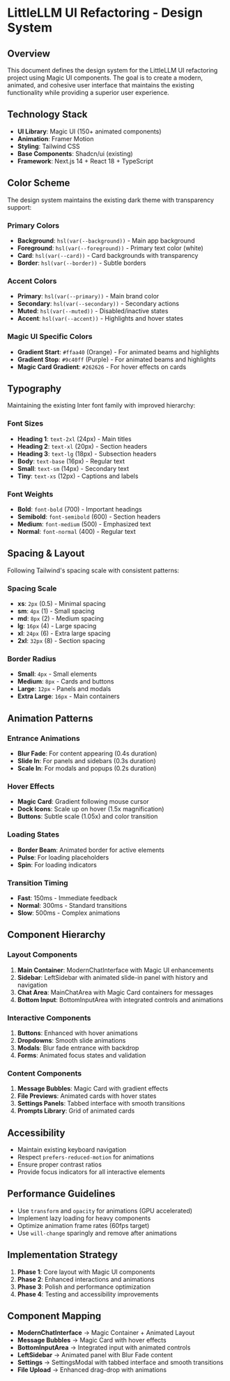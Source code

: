 # LittleLLM UI Refactoring - Design System

## Overview
This document defines the design system for the LittleLLM UI refactoring project using Magic UI components. The goal is to create a modern, animated, and cohesive user interface that maintains the existing functionality while providing a superior user experience.

## Technology Stack
- **UI Library**: Magic UI (150+ animated components)
- **Animation**: Framer Motion
- **Styling**: Tailwind CSS
- **Base Components**: Shadcn/ui (existing)
- **Framework**: Next.js 14 + React 18 + TypeScript

## Color Scheme
The design system maintains the existing dark theme with transparency support:

### Primary Colors
- **Background**: `hsl(var(--background))` - Main app background
- **Foreground**: `hsl(var(--foreground))` - Primary text color (white)
- **Card**: `hsl(var(--card))` - Card backgrounds with transparency
- **Border**: `hsl(var(--border))` - Subtle borders

### Accent Colors
- **Primary**: `hsl(var(--primary))` - Main brand color
- **Secondary**: `hsl(var(--secondary))` - Secondary actions
- **Muted**: `hsl(var(--muted))` - Disabled/inactive states
- **Accent**: `hsl(var(--accent))` - Highlights and hover states

### Magic UI Specific Colors
- **Gradient Start**: `#ffaa40` (Orange) - For animated beams and highlights
- **Gradient Stop**: `#9c40ff` (Purple) - For animated beams and highlights
- **Magic Card Gradient**: `#262626` - For hover effects on cards

## Typography
Maintaining the existing Inter font family with improved hierarchy:

### Font Sizes
- **Heading 1**: `text-2xl` (24px) - Main titles
- **Heading 2**: `text-xl` (20px) - Section headers
- **Heading 3**: `text-lg` (18px) - Subsection headers
- **Body**: `text-base` (16px) - Regular text
- **Small**: `text-sm` (14px) - Secondary text
- **Tiny**: `text-xs` (12px) - Captions and labels

### Font Weights
- **Bold**: `font-bold` (700) - Important headings
- **Semibold**: `font-semibold` (600) - Section headers
- **Medium**: `font-medium` (500) - Emphasized text
- **Normal**: `font-normal` (400) - Regular text

## Spacing & Layout
Following Tailwind's spacing scale with consistent patterns:

### Spacing Scale
- **xs**: `2px` (0.5) - Minimal spacing
- **sm**: `4px` (1) - Small spacing
- **md**: `8px` (2) - Medium spacing
- **lg**: `16px` (4) - Large spacing
- **xl**: `24px` (6) - Extra large spacing
- **2xl**: `32px` (8) - Section spacing

### Border Radius
- **Small**: `4px` - Small elements
- **Medium**: `8px` - Cards and buttons
- **Large**: `12px` - Panels and modals
- **Extra Large**: `16px` - Main containers

## Animation Patterns

### Entrance Animations
- **Blur Fade**: For content appearing (0.4s duration)
- **Slide In**: For panels and sidebars (0.3s duration)
- **Scale In**: For modals and popups (0.2s duration)

### Hover Effects
- **Magic Card**: Gradient following mouse cursor
- **Dock Icons**: Scale up on hover (1.5x magnification)
- **Buttons**: Subtle scale (1.05x) and color transition

### Loading States
- **Border Beam**: Animated border for active elements
- **Pulse**: For loading placeholders
- **Spin**: For loading indicators

### Transition Timing
- **Fast**: 150ms - Immediate feedback
- **Normal**: 300ms - Standard transitions
- **Slow**: 500ms - Complex animations

## Component Hierarchy

### Layout Components
1. **Main Container**: ModernChatInterface with Magic UI enhancements
2. **Sidebar**: LeftSidebar with animated slide-in panel with history and navigation
3. **Chat Area**: MainChatArea with Magic Card containers for messages
4. **Bottom Input**: BottomInputArea with integrated controls and animations

### Interactive Components
1. **Buttons**: Enhanced with hover animations
2. **Dropdowns**: Smooth slide animations
3. **Modals**: Blur fade entrance with backdrop
4. **Forms**: Animated focus states and validation

### Content Components
1. **Message Bubbles**: Magic Card with gradient effects
2. **File Previews**: Animated cards with hover states
3. **Settings Panels**: Tabbed interface with smooth transitions
4. **Prompts Library**: Grid of animated cards

## Accessibility
- Maintain existing keyboard navigation
- Respect `prefers-reduced-motion` for animations
- Ensure proper contrast ratios
- Provide focus indicators for all interactive elements

## Performance Guidelines
- Use `transform` and `opacity` for animations (GPU accelerated)
- Implement lazy loading for heavy components
- Optimize animation frame rates (60fps target)
- Use `will-change` sparingly and remove after animations

## Implementation Strategy
1. **Phase 1**: Core layout with Magic UI components
2. **Phase 2**: Enhanced interactions and animations
3. **Phase 3**: Polish and performance optimization
4. **Phase 4**: Testing and accessibility improvements

## Component Mapping
- **ModernChatInterface** → Magic Container + Animated Layout
- **Message Bubbles** → Magic Card with hover effects
- **BottomInputArea** → Integrated input with animated controls
- **LeftSidebar** → Animated panel with Blur Fade content
- **Settings** → SettingsModal with tabbed interface and smooth transitions
- **File Upload** → Enhanced drag-drop with animations
